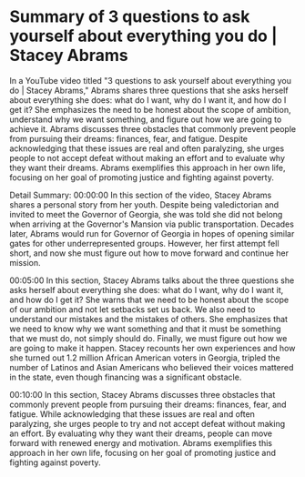 # Summary of 3 questions to ask yourself about everything you do | Stacey Abrams

In a YouTube video titled "3 questions to ask yourself about everything you do | Stacey Abrams," Abrams shares three questions that she asks herself about everything she does: what do I want, why do I want it, and how do I get it? She emphasizes the need to be honest about the scope of ambition, understand why we want something, and figure out how we are going to achieve it. Abrams discusses three obstacles that commonly prevent people from pursuing their dreams: finances, fear, and fatigue. Despite acknowledging that these issues are real and often paralyzing, she urges people to not accept defeat without making an effort and to evaluate why they want their dreams. Abrams exemplifies this approach in her own life, focusing on her goal of promoting justice and fighting against poverty.

Detail Summary: 
00:00:00
In this section of the video, Stacey Abrams shares a personal story from her youth. Despite being valedictorian and invited to meet the Governor of Georgia, she was told she did not belong when arriving at the Governor's Mansion via public transportation. Decades later, Abrams would run for Governor of Georgia in hopes of opening similar gates for other underrepresented groups. However, her first attempt fell short, and now she must figure out how to move forward and continue her mission.

00:05:00
In this section, Stacey Abrams talks about the three questions she asks herself about everything she does: what do I want, why do I want it, and how do I get it? She warns that we need to be honest about the scope of our ambition and not let setbacks set us back. We also need to understand our mistakes and the mistakes of others. She emphasizes that we need to know why we want something and that it must be something that we must do, not simply should do. Finally, we must figure out how we are going to make it happen. Stacey recounts her own experiences and how she turned out 1.2 million African American voters in Georgia, tripled the number of Latinos and Asian Americans who believed their voices mattered in the state, even though financing was a significant obstacle.

00:10:00
In this section, Stacey Abrams discusses three obstacles that commonly prevent people from pursuing their dreams: finances, fear, and fatigue. While acknowledging that these issues are real and often paralyzing, she urges people to try and not accept defeat without making an effort. By evaluating why they want their dreams, people can move forward with renewed energy and motivation. Abrams exemplifies this approach in her own life, focusing on her goal of promoting justice and fighting against poverty.

